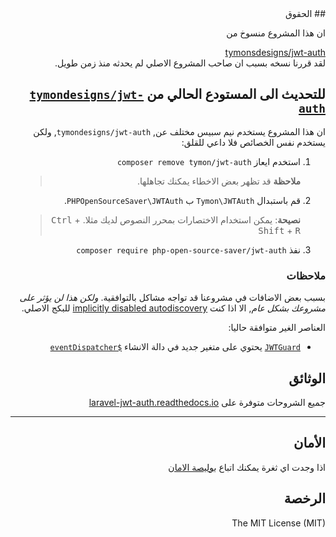 <div dir="rtl" align="right">
## الحقوق
<p dir='rtl' align='right'>
ان هذا المشروع منسوخ من 

[tymonsdesigns/jwt-auth](https://github.com/tymondesigns/jwt-auth/wiki) 
</br> لقد قررنا نسخه بسبب ان صاحب المشروع الاصلي لم يحدثه منذ زمن طويل.
</p>


## <div dir="rtl" align="right">للتحديث الى المستودع الحالي من [`tymondesigns/jwt-auth`](https://github.com/tymondesigns/jwt-auth)</div>

<div dir="rtl" align="right">

ان هذا المشروع يستخدم نيم سبيس مختلف عن,  `tymondesigns/jwt-auth`, ولكن يستخدم نفس الخصائص فلا داعي للقلق:

1) استخدم ايعاز `composer remove tymon/jwt-auth`
   > **ملاحظة** قد تظهر بعض الاخطاء يمكنك تجاهلها.
2) قم باستبدال `Tymon\JWTAuth` ب `PHPOpenSourceSaver\JWTAuth`.
   > **نصيحة**: يمكن استخدام الاختصارات بمحرر النصوص لديك مثلا.  <kbd>Ctrl</kbd> + <kbd>Shift</kbd> + <kbd>R</kbd>
3) نفذ `composer require php-open-source-saver/jwt-auth`

### ملاحظات

بسبب بعض الاضافات في مشروعنا قد تواجه مشاكل بالتوافقية. _ولكن هذا لن يؤثر على مشروعك بشكل عام_, الا اذا كنت [implicitly disabled autodiscovery](https://laravel.com/docs/8.x/packages#opting-out-of-package-discovery) للبكج الاصلي.

العناصر الغير متوافقة حاليا:
- [`JWTGuard`](src/JWTGuard.php) يحتوي على متغير جديد في دالة الانشاء [`$eventDispatcher`](src/Providers/AbstractServiceProvider.php#L97) 
</div>

## الوثائق

جميع الشروحات متوفرة على [laravel-jwt-auth.readthedocs.io](https://laravel-jwt-auth.readthedocs.io/)

-----------------------------------

## الأمان

اذا وجدت اي ثغرة يمكنك اتباع [بوليصة الامان](https://github.com/PHP-Open-Source-Saver/jwt-auth/security/policy)

## الرخصة

The MIT License (MIT)


</div>